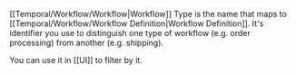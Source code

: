 [[Temporal/Workflow/Workflow|Workflow]] Type is the name that maps to [[Temporal/Workflow/Workflow Definition|Workflow Definition]]. It's identifier you use to distinguish one type of workflow (e.g. order processing) from another (e.g. shipping).

You can use it in [[UI]] to filter by it.

